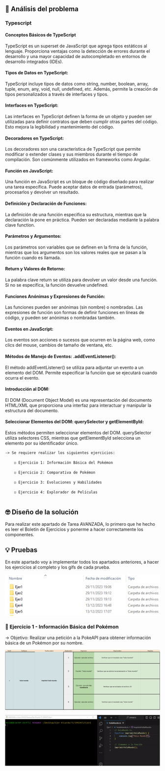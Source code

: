 ## 🤔 Análisis del problema


### Typescript

#### Conceptos Básicos de TypeScript

TypeScript es un superset de JavaScript que agrega tipos estáticos al lenguaje. Proporciona ventajas como la detección de errores durante el desarrollo y una mayor capacidad de autocompletado en entornos de desarrollo integrados (IDEs).

#### Tipos de Datos en TypeScript:
TypeScript incluye tipos de datos como string, number, boolean, array, tuple, enum, any, void, null, undefined, etc. Además, permite la creación de tipos personalizados a través de interfaces y tipos.

#### Interfaces en TypeScript:
Las interfaces en TypeScript definen la forma de un objeto y pueden ser utilizadas para definir contratos que deben cumplir otras partes del código. Esto mejora la legibilidad y mantenimiento del código.

#### Decoradores en TypeScript:
Los decoradores son una característica de TypeScript que permite modificar o extender clases y sus miembros durante el tiempo de compilación. Son comúnmente utilizados en frameworks como Angular.

#### Función en JavaScript:
Una función en JavaScript es un bloque de código diseñado para realizar una tarea específica. Puede aceptar datos de entrada (parámetros), procesarlos y devolver un resultado.

#### Definición y Declaración de Funciones:
La definición de una función especifica su estructura, mientras que la declaración la pone en práctica. Pueden ser declaradas mediante la palabra clave function.

#### Parámetros y Argumentos:
Los parámetros son variables que se definen en la firma de la función, mientras que los argumentos son los valores reales que se pasan a la función cuando es llamada.

#### Return y Valores de Retorno:
La palabra clave return se utiliza para devolver un valor desde una función. Si no se especifica, la función devuelve undefined.

#### Funciones Anónimas y Expresiones de Función:
Las funciones pueden ser anónimas (sin nombre) o nombradas. Las expresiones de función son formas de definir funciones en líneas de código, y pueden ser anónimas o nombradas también.

#### Eventos en JavaScript:
Los eventos son acciones o sucesos que ocurren en la página web, como clics del mouse, cambios de tamaño de ventana, etc.

#### Métodos de Manejo de Eventos: .addEventListener():
El método addEventListener() se utiliza para adjuntar un evento a un elemento del DOM. Permite especificar la función que se ejecutará cuando ocurra el evento.

#### Introducción al DOM:
El DOM (Document Object Model) es una representación del documento HTML/XML que proporciona una interfaz para interactuar y manipular la estructura del documento.

#### Seleccionar Elementos del DOM: querySelector y getElementById:
Estos métodos permiten seleccionar elementos del DOM. querySelector utiliza selectores CSS, mientras que getElementById selecciona un elemento por su identificador único.


```
-> Se requiere realizar los siguientes ejercicios:

    ◽ Ejercicio 1: Información Básica del Pokémon

    ◽ Ejercicio 2: Comparativa de Pokémon

    ◽ Ejercicio 3: Evoluciones y Habilidades

    ◽ Ejercicio 4: Explorador de Películas


```


## 🤓 Diseño de la solución
Para realizar este apartado de Tarea AVANZADA, lo primero que he hecho es leer el Boletín de Ejercicios y ponerme a hacer correctamente los
componentes.


## 💡 Pruebas

En este apartado voy a implementar todos los apartados anteriores, a hacer los ejercicios al completo y los gifs de cada
prueba.

![Fichero con las actividades en formato HTML](./fotos/Captura.PNG)


### 🔰 Ejercicio 1 -  Información Básica del Pokémon
-> Objetivo: Realizar una petición a la PokeAPI para obtener información básica de un Pokémon por su nombre.

![Foto del Test Plan del ejercicio 1](./fotos/test1.PNG)

![Foto del ejercicio 1](./fotos/GifEjer1.gif)
